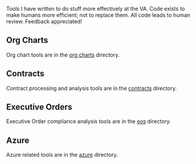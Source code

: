 Tools I have written to do stuff more effectively at the VA. Code exists to make humans more efficient; not to replace them. All code leads to human review. Feedback appreciated!

## Org Charts

Org chart tools are in the [org charts](./org_charts/) directory.

## Contracts

Contract processing and analysis tools are in the [contracts](./contracts) directory.

## Executive Orders

Executive Order compliance analysis tools are in the [eos](./eos) directory.

## Azure

Azure related tools are in the [azure](./azure/) directory.
